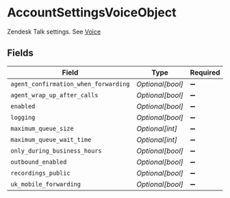 # AccountSettingsVoiceObject

Zendesk Talk settings. See [Voice](#voice)


## Fields

| Field                                | Type                                 | Required                             | Description                          |
| ------------------------------------ | ------------------------------------ | ------------------------------------ | ------------------------------------ |
| `agent_confirmation_when_forwarding` | *Optional[bool]*                     | :heavy_minus_sign:                   | N/A                                  |
| `agent_wrap_up_after_calls`          | *Optional[bool]*                     | :heavy_minus_sign:                   | N/A                                  |
| `enabled`                            | *Optional[bool]*                     | :heavy_minus_sign:                   | N/A                                  |
| `logging`                            | *Optional[bool]*                     | :heavy_minus_sign:                   | N/A                                  |
| `maximum_queue_size`                 | *Optional[int]*                      | :heavy_minus_sign:                   | N/A                                  |
| `maximum_queue_wait_time`            | *Optional[int]*                      | :heavy_minus_sign:                   | N/A                                  |
| `only_during_business_hours`         | *Optional[bool]*                     | :heavy_minus_sign:                   | N/A                                  |
| `outbound_enabled`                   | *Optional[bool]*                     | :heavy_minus_sign:                   | N/A                                  |
| `recordings_public`                  | *Optional[bool]*                     | :heavy_minus_sign:                   | N/A                                  |
| `uk_mobile_forwarding`               | *Optional[bool]*                     | :heavy_minus_sign:                   | N/A                                  |